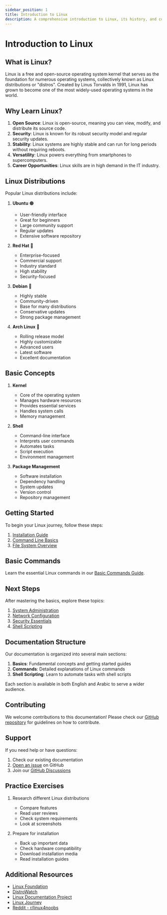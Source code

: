 ```yaml
---
sidebar_position: 1
title: Introduction to Linux
description: A comprehensive introduction to Linux, its history, and core concepts
---
```


# Introduction to Linux

## What is Linux?

Linux is a free and open-source operating system kernel that serves as the foundation for numerous operating systems, collectively known as Linux distributions or "distros". Created by Linus Torvalds in 1991, Linux has grown to become one of the most widely-used operating systems in the world.

## Why Learn Linux?

1. **Open Source**: Linux is open-source, meaning you can view, modify, and distribute its source code.
2. **Security**: Linux is known for its robust security model and regular security updates.
3. **Stability**: Linux systems are highly stable and can run for long periods without requiring reboots.
4. **Versatility**: Linux powers everything from smartphones to supercomputers.
5. **Career Opportunities**: Linux skills are in high demand in the IT industry.

## Linux Distributions

Popular Linux distributions include:

1. **Ubuntu** 🟠
   - User-friendly interface
   - Great for beginners
   - Large community support
   - Regular updates
   - Extensive software repository

2. **Red Hat** 🔴
   - Enterprise-focused
   - Commercial support
   - Industry standard
   - High stability
   - Security-focused

3. **Debian** 🔵
   - Highly stable
   - Community-driven
   - Base for many distributions
   - Conservative updates
   - Strong package management

4. **Arch Linux** 🎯
   - Rolling release model
   - Highly customizable
   - Advanced users
   - Latest software
   - Excellent documentation

## Basic Concepts

1. **Kernel**
   - Core of the operating system
   - Manages hardware resources
   - Provides essential services
   - Handles system calls
   - Memory management

2. **Shell**
   - Command-line interface
   - Interprets user commands
   - Automates tasks
   - Script execution
   - Environment management

3. **Package Management**
   - Software installation
   - Dependency handling
   - System updates
   - Version control
   - Repository management

## Getting Started

To begin your Linux journey, follow these steps:

1. [Installation Guide](02-installation.md)
2. [Command Line Basics](03-command-line.md)
3. [File System Overview](04-file-system.md)

## Basic Commands

Learn the essential Linux commands in our [Basic Commands Guide](/en/commands/basic-commands).

## Next Steps

After mastering the basics, explore these topics:

1. [System Administration](/en/commands/system-admin)
2. [Network Configuration](/en/commands/network)
3. [Security Essentials](/en/commands/security)
4. [Shell Scripting](/en/scripting/bash-basics)

## Documentation Structure

Our documentation is organized into several main sections:

1. **Basics**: Fundamental concepts and getting started guides
2. **Commands**: Detailed explanations of Linux commands
3. **Shell Scripting**: Learn to automate tasks with shell scripts

Each section is available in both English and Arabic to serve a wider audience.

## Contributing

We welcome contributions to this documentation! Please check our [GitHub repository](https://github.com/madx900/MDLinux) for guidelines on how to contribute.

## Support

If you need help or have questions:

1. Check our existing documentation
2. [Open an issue](https://github.com/madx900/MDLinux/issues) on GitHub
3. Join our [GitHub Discussions](https://github.com/madx900/MDLinux/discussions)

## Practice Exercises

1. Research different Linux distributions
   - Compare features
   - Read user reviews
   - Check system requirements
   - Look at screenshots

2. Prepare for installation
   - Back up important data
   - Check hardware compatibility
   - Download installation media
   - Read installation guides

## Additional Resources

- [Linux Foundation](https://www.linuxfoundation.org/)
- [DistroWatch](https://distrowatch.com/)
- [Linux Documentation Project](https://tldp.org/)
- [Linux Journey](https://linuxjourney.com/)
- [Reddit - r/linux4noobs](https://www.reddit.com/r/linux4noobs/)
